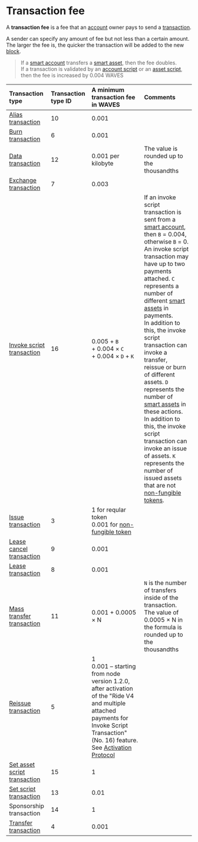 # Transaction fee

A **transaction fee** is a fee that an [account](/en/blockchain/account) owner pays to send a [transaction](/en/blockchain/transaction).

A sender can specify any amount of fee but not less than a certain amount. The larger the fee is, the quicker the transaction will be added to the new [block](/en/blockchain/block).

> If a [smart account](/en/blockchain/account/smart-account) transfers a [smart asset](/en/blockchain/token/smart-asset), then the fee doubles. <br>If a transaction is validated by an [account script](/en/ride/script/script-types/account-script) or an [asset script](/en/ride/script/script-types/asset-script), then the fee is increased by 0.004 WAVES

| Transaction type | Transaction type ID | A minimum transaction fee in WAVES | Comments |
| :--- | :--- | :--- | :--- |
| [Alias transaction](/en/blockchain/transaction-type/alias-transaction) | 10 | 0.001 | |
| [Burn transaction](/en/blockchain/transaction-type/burn-transaction) | 6 | 0.001 | |
| [Data transaction](/en/blockchain/transaction-type/data-transaction) | 12 | 0.001 per kilobyte | The value is rounded up to the thousandths |
| [Exchange transaction](/en/blockchain/transaction-type/exchange-transaction) | 7 | 0.003 | |
| [Invoke script transaction](/en/blockchain/transaction-type/invoke-script-transaction) | 16 | 0.005 + `B`<br/>+ 0.004 × `C`<br/>+ 0.004 × `D` + `K` | If an invoke script transaction is sent from a [smart account](/en/blockchain/account/smart-account), then `B` = 0.004, otherwise `B` = 0.<br>An invoke script transaction may have up to two payments attached. `C` represents  a number of different [smart assets](/en/blockchain/token/smart-asset) in payments.<br>In addition to this, the invoke script transaction can invoke a transfer, reissue or burn of different assets. `D` represents the number of [smart assets](/en/blockchain/token/smart-asset) in these actions.<br>In addition to this, the invoke script transaction can invoke an issue of assets. `K` represents the number of issued assets that are not [non-fungible tokens](/en/blockchain/token/non-fungible-token). |
| [Issue transaction](/en/blockchain/transaction-type/issue-transaction) | 3 | 1 for reqular token <br>0.001 for [non-fungible token](/en/blockchain/token/non-fungible-token) | |
| [Lease cancel transaction](/en/blockchain/transaction-type/lease-cancel-transaction) | 9 | 0.001 | |
| [Lease transaction](/en/blockchain/transaction-type/lease-transaction) | 8 | 0.001 | |
| [Mass transfer transaction](/en/blockchain/transaction-type/mass-transfer-transaction) | 11 | 0.001 + 0.0005 × N | `N` is the number of transfers inside of the transaction. <br>The value of 0.0005 × N in the formula is rounded up to the thousandths |
| [Reissue transaction](/en/blockchain/transaction-type/reissue-transaction) | 5 | 1<br/>0.001 – starting from node version 1.2.0, after activation of the "Ride V4 and multiple attached payments for Invoke Script Transaction" (No. 16) feature. See <a href="/en/blockchain/waves-protocol/activation-protocol">Activation Protocol</a>| |
| [Set asset script transaction](/en/blockchain/transaction-type/set-asset-script-transaction) | 15 | 1 | |
| [Set script transaction](/en/blockchain/transaction-type/set-script-transaction) | 13 | 0.01 | |
| Sponsorship transaction | 14 | 1 | |
| [Transfer transaction](/en/blockchain/transaction-type/transfer-transaction) | 4 | 0.001 | | |

